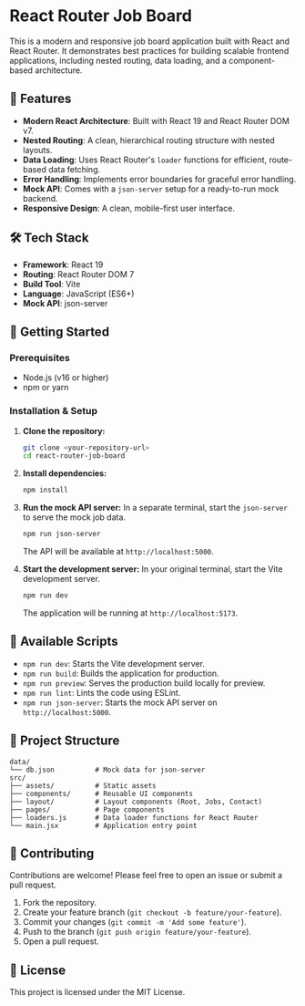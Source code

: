 # React Router Job Board

This is a modern and responsive job board application built with React and React Router. It demonstrates best practices for building scalable frontend applications, including nested routing, data loading, and a component-based architecture.

## 🚀 Features

- **Modern React Architecture**: Built with React 19 and React Router DOM v7.
- **Nested Routing**: A clean, hierarchical routing structure with nested layouts.
- **Data Loading**: Uses React Router's `loader` functions for efficient, route-based data fetching.
- **Error Handling**: Implements error boundaries for graceful error handling.
- **Mock API**: Comes with a `json-server` setup for a ready-to-run mock backend.
- **Responsive Design**: A clean, mobile-first user interface.

## 🛠️ Tech Stack

- **Framework**: React 19
- **Routing**: React Router DOM 7
- **Build Tool**: Vite
- **Language**: JavaScript (ES6+)
- **Mock API**: json-server

## 🚀 Getting Started

### Prerequisites

- Node.js (v16 or higher)
- npm or yarn

### Installation & Setup

1.  **Clone the repository:**
    ```bash
    git clone <your-repository-url>
    cd react-router-job-board
    ```

2.  **Install dependencies:**
    ```bash
    npm install
    ```

3.  **Run the mock API server:**
    In a separate terminal, start the `json-server` to serve the mock job data.
    ```bash
    npm run json-server
    ```
    The API will be available at `http://localhost:5000`.

4.  **Start the development server:**
    In your original terminal, start the Vite development server.
    ```bash
    npm run dev
    ```
    The application will be running at `http://localhost:5173`.

## 📜 Available Scripts

-   `npm run dev`: Starts the Vite development server.
-   `npm run build`: Builds the application for production.
-   `npm run preview`: Serves the production build locally for preview.
-   `npm run lint`: Lints the code using ESLint.
-   `npm run json-server`: Starts the mock API server on `http://localhost:5000`.

## 📁 Project Structure

```
data/
└── db.json          # Mock data for json-server
src/
├── assets/          # Static assets
├── components/      # Reusable UI components
├── layout/          # Layout components (Root, Jobs, Contact)
├── pages/           # Page components
├── loaders.js       # Data loader functions for React Router
└── main.jsx         # Application entry point
```

## 🤝 Contributing

Contributions are welcome! Please feel free to open an issue or submit a pull request.

1.  Fork the repository.
2.  Create your feature branch (`git checkout -b feature/your-feature`).
3.  Commit your changes (`git commit -m 'Add some feature'`).
4.  Push to the branch (`git push origin feature/your-feature`).
5.  Open a pull request.

## 📜 License

This project is licensed under the MIT License.
